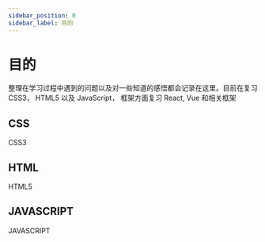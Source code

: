 ```yaml
---
sidebar_position: 0
sidebar_label: 目的
---
```


# 目的

整理在学习过程中遇到的问题以及对一些知道的感悟都会记录在这里。目前在复习 CSS3， HTML5 以及 JavaScript， 框架方面复习 React, Vue 和相关框架

## CSS

CSS3

## HTML

HTML5

## JAVASCRIPT

JAVASCRIPT
